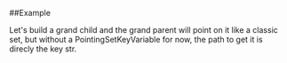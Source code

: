 
<!---
FrozenIsBool True
-->

##Example

Let's build a grand child and the grand parent will point on it like a classic set,
but without a PointingSetKeyVariable for now, the path to get it is direcly the key str.